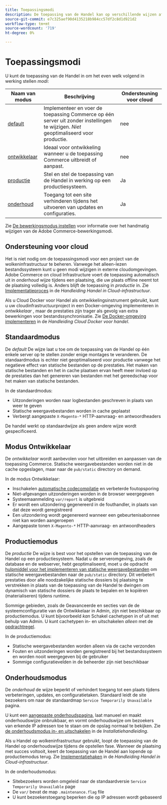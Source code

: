 ```yaml
---
title: Toepassingsmodi
description: De toepassing van de Handel kan op verschillende wijzen afhankelijk van uw behoeften werken. Bekijk een gedetailleerde lijst met de beschikbare toepassingsmodi.
source-git-commit: e7c325aef90d4135218b984cc57df2c8d1d921d2
workflow-type: tm+mt
source-wordcount: '719'
ht-degree: 0%

---
```



# Toepassingsmodi

U kunt de toepassing van de Handel in om het even welk volgend in werking stellen _modi_:

| Naam van modus | Beschrijving | Ondersteuning voor cloud |
| ------------------------ | ------------------- | ------------- |
| [default](#default-mode) | Implementeer en voer de toepassing Commerce op één server uit zonder instellingen te wijzigen. _Niet_ geoptimaliseerd voor productie. | nee |
| [ontwikkelaar](#developer-mode) | Ideaal voor ontwikkeling wanneer u de toepassing Commerce uitbreidt of aanpast. | nee |
| [productie](#production-mode) | Stel en stel de toepassing van de Handel in werking op een productiesysteem. | Ja |
| [onderhoud](#maintenance-mode) | Toegang tot een site verhinderen tijdens het uitvoeren van updates en configuraties. | Ja |

Zie [De bewerkingsmodus instellen](../cli/set-mode.md) voor informatie over het handmatig wijzigen van de Adobe Commerce-bewerkingsmodi.

## Ondersteuning voor cloud

Het is niet nodig om de toepassingsmodi voor een project van de wolkeninfrastructuur te beheren. Vanwege het alleen-lezen bestandssysteem kunt u geen modi wijzigen in externe cloudomgevingen. Adobe Commerce on cloud Infrastructure voert de toepassing automatisch uit in _onderhoud_ wijze tijdens een plaatsing, die uw plaats offline neemt tot de plaatsing volledig is. Anders blijft de toepassing in _productie_ in. Zie [Implementatieproces](https://experienceleague.adobe.com/docs/commerce-cloud-service/user-guide/develop/deploy/process.html#deploy-phase) in de _Handleiding Handel in Cloud-infrastructuur_.

Als u Cloud Docker voor Handel als ontwikkelingsinstrument gebruikt, kunt u uw cloudinfrastructuurproject in een Docker-omgeving implementeren in _ontwikkelaar_ , maar de prestaties zijn trager als gevolg van extra bewerkingen voor bestandssynchronisatie. Zie [De Docker-omgeving implementeren](https://developer.adobe.com/commerce/cloud-tools/docker/deploy/#launch-mode) in de _Handleiding Cloud Docker voor handel_.

## Standaardmodus

De _default_ De wijze laat u toe om de toepassing van de Handel op één enkele server op te stellen zonder enige montages te veranderen. De standaardmodus is echter niet geoptimaliseerd voor productie vanwege het negatieve effect van statische bestanden op de prestaties. Het maken van statische bestanden en het in cache plaatsen ervan heeft meer invloed op de prestaties dan het genereren van bestanden met het gereedschap voor het maken van statische bestanden.

In de standaardmodus:

- Uitzonderingen worden naar logbestanden geschreven in plaats van weer te geven
- Statische weergavebestanden worden in cache geplaatst
- Verbergt aangepaste `X-Magento-*` HTTP-aanvraag- en antwoordheaders

De handel werkt op standaardwijze als geen andere wijze wordt gespecificeerd.

## Modus Ontwikkelaar

De _ontwikkelaar_ wordt aanbevolen voor het uitbreiden en aanpassen van de toepassing Commerce. Statische weergavebestanden worden niet in de cache opgeslagen, maar naar de `pub/static` directory on demand.

In de modus Ontwikkelaar:

- Inschakelen [automatische codecompilatie](../cli/code-compiler.md) en verbeterde foutopsporing
- Niet-afgevangen uitzonderingen worden in de browser weergegeven
- Systeemaanmelding `var/report` is uitgebreid
- Er wordt een uitzondering gegenereerd in de fouthandler, in plaats van dat deze wordt geregistreerd
- Een uitzondering wordt gegenereerd wanneer een gebeurtenisabonnee niet kan worden aangeroepen
- Aangepaste tonen `X-Magento-*` HTTP-aanvraag- en antwoordheaders

## Productiemodus

De _productie_ De wijze is best voor het opstellen van de toepassing van de Handel op een productiesysteem. Nadat u de serveromgeving, zoals de database en de webserver, hebt geoptimaliseerd, moet u de opdracht [hulpmiddel voor het implementeren van statische weergavebestanden](../cli/static-view-file-deployment.md) om statische weergavebestanden naar de `pub/static` directory. Dit verbetert prestaties door alle noodzakelijke statische dossiers bij plaatsing te verstrekken in plaats van de toepassing van de Handel te dwingen om dynamisch van statische dossiers de plaats te bepalen en te kopiëren (materialiseren) tijdens runtime.

Sommige gebieden, zoals de Geavanceerde en secties van de de systeemconfiguratie van de Ontwikkelaar in Admin, zijn niet beschikbaar op productiemodus. U kunt bijvoorbeeld _kan_ Schakel cachetypen in of uit met behulp van Admin. U kunt cachetypen in- en uitschakelen _alleen_ met de [opdrachtregel](../cli/manage-cache.md#config-cli-subcommands-cache-en).

In de productiemodus:

- Statische weergavebestanden worden alleen via de cache verzonden
- Fouten en uitzonderingen worden geregistreerd bij het bestandssysteem en worden nooit weergegeven bij de gebruiker
- Sommige configuratievelden in de beheerder zijn niet beschikbaar

## Onderhoudsmodus

De _onderhoud_ de wijze beperkt of verhindert toegang tot een plaats tijdens verbeteringen, updates, en configuratietaken. Standaard leidt de site bezoekers om naar de standaardmap `Service Temporarily Unavailable` pagina.

U kunt een [aangepaste onderhoudspagina](../../upgrade/troubleshooting/maintenance-mode-options.md), laat manueel en maakt onderhoudswijze onbruikbaar, en vormt onderhoudswijze om bezoekers van erkende IP adressen toe te staan om de opslag normaal te bekijken. Zie [de onderhoudsmodus in- en uitschakelen](../../installation/tutorials/maintenance-mode.md) in de _Installatiehandleiding_.

Als u Handel op wolkeninfrastructuur gebruikt, loopt de toepassing van de Handel op onderhoudswijze tijdens de opstellen fase. Wanneer de plaatsing met succes voltooit, keert de toepassing van de Handel aan lopende op productiemodus terug. Zie [Implementatiehaken](https://experienceleague.adobe.com/docs/commerce-cloud-service/user-guide/develop/deploy/best-practices.html#phase-5%3A-deployment-hooks) in de _Handleiding Handel in Cloud-infrastructuur_.

In de onderhoudsmodus:

- Sitebezoekers worden omgeleid naar de standaardversie `Service Temporarily Unavailable` page
- De `var/` bevat de map `.maintenance.flag` file
- U kunt bezoekerstoegang beperken die op IP adressen wordt gebaseerd

